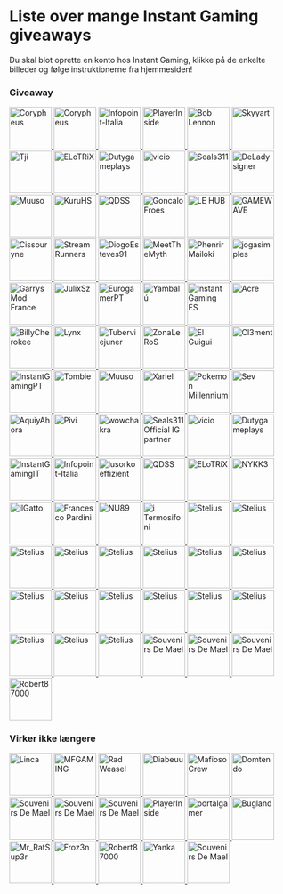 # Liste over mange Instant Gaming giveaways

Du skal blot oprette en konto hos Instant Gaming, klikke på de enkelte billeder og følge instruktionerne fra hjemmesiden!

### Giveaway

<p align="left">
        <a href="https://www.instant-gaming.com/da/giveaway/corypheus?igr=japariri" target="_blank" rel="noreferrer">
        <img src="" alt="Corypheus" width="76" height="76" />
    </a>
    <a href="https://www.instant-gaming.com/da/giveaway/DERSORBUS?igr=japariri" target="_blank" rel="noreferrer">
        <img src="https://gaming-cdn.com/images/avatars/8739832-1572541038.jpg" alt="Corypheus" width="76" height="76" />
    </a> 
    <a href="https://www.instant-gaming.com/da/giveaway/INFOPOINT-ITALIA?igr=japariri" target="_blank" rel="noreferrer">
        <img src="https://gaming-cdn.com/images/avatars/5022391-1620639580.jpg" alt="Infopoint-Italia" width="76" height="76" />
    </a> 
    <a href="https://www.instant-gaming.com/da/giveaway/playerinside?igr=japariri" target="_blank" rel="noreferrer">
        <img src="https://gaming-cdn.com/images/avatars/1115181-1694833323.jpg" alt="PlayerInside" width="76" height="76" />
    </a> 
    <a href="https://www.instant-gaming.com/da/giveaway/boblennon?igr=japariri" target="_blank" rel="noreferrer">
        <img src="https://gaming-cdn.com/images/avatars/12254287-1660306272.jpg" alt="Bob Lennon" width="76" height="76" />
    </a>
    <a href="https://www.instant-gaming.com/da/giveaway/skyyart?igr=japariri" target="_blank" rel="noreferrer">
        <img src="https://gaming-cdn.com/images/avatars/8099122-1564755224.jpg" alt="Skyyart" width="76" height="76" />
    </a> 
    <a href="https://www.instant-gaming.com/da/giveaway/THETJI?igr=japariri" target="_blank" rel="noreferrer">
        <img src="https://gaming-cdn.com/images/avatars/17123566-1647950384.jpg" alt="Tji" width="76" height="76" />
    </a> 
    <a href="https://www.instant-gaming.com/da/giveaway/elotrix?igr=japariri" target="_blank" rel="noreferrer">
        <img src="https://gaming-cdn.com/images/avatars/9351061-1578514985.jpg" alt="ELoTRiX" width="76" height="76" />
    </a>  
    <a href="https://www.instant-gaming.com/da/giveaway/dutygameplays?igr=japariri" target="_blank" rel="noreferrer">
        <img src="https://gaming-cdn.com/images/avatars/3848254-1561022824.jpg" alt="Dutygameplays" width="76" height="76" />
    </a> 
    <a href="https://www.instant-gaming.com/da/giveaway/vicio?igr=japariri" target="_blank" rel="noreferrer">
        <img src="https://gaming-cdn.com/images/avatars/881499-1523615431.jpg" alt="vicio" width="76" height="76" />
    </a> 
    <a href="https://www.instant-gaming.com/da/giveaway/Seals311?igr=japariri" target="_blank" rel="noreferrer">
        <img src="https://gaming-cdn.com/images/avatars/3502745-1617900174.jpg" alt="Seals311" width="76" height="76" />
    </a> 
    <a href="https://www.instant-gaming.com/da/giveaway/deladysigner?igr=japariri" target="_blank" rel="noreferrer">
        <img src="https://gaming-cdn.com/images/avatars/7761723-1615476784.jpg" alt="DeLadysigner" width="76" height="76" />
    </a> 
    <a href="https://www.instant-gaming.com/da/giveaway/muusoo?igr=japariri" target="_blank" rel="noreferrer">
        <img src="https://gaming-cdn.com/images/avatars/6107700-1630593332.jpg" alt="Muuso" width="76" height="76" />
    </a> 
    <a href="https://www.instant-gaming.com/da/giveaway/KURU?igr=japariri" target="_blank" rel="noreferrer">
        <img src="https://gaming-cdn.com/images/avatars/8991415-1574995082.jpg" alt="KuruHS" width="76" height="76" />
    </a> 
    <a href="https://www.instant-gaming.com/da/giveaway/qdss?igr=japariri" target="_blank" rel="noreferrer">
        <img src="https://gaming-cdn.com/images/avatars/8851878-1587464483.jpg" alt="QDSS" width="76" height="76" />
    </a> 
    <a href="https://www.instant-gaming.com/da/giveaway/GONCALOFROES?igr=japariri" target="_blank" rel="noreferrer">
        <img src="https://gaming-cdn.com/images/avatars/15389337-1659363715.jpg" alt="GoncaloFroes" width="76" height="76" />
    </a> 
    <a href="https://www.instant-gaming.com/fr/giveaway/RATSUPER?igr=japariri" target="_blank" rel="noreferrer">
        <img src="https://gaming-cdn.com/images/avatars/162664-1527173086.jpg" alt="LE HUB" width="76" height="76" />
    </a> 
    <a href="https://www.instant-gaming.com/da/giveaway/PIXIA?igr=japariri" target="_blank" rel="noreferrer">
        <img src="https://gaming-cdn.com/images/avatars/7831487-1561130856.jpg" alt="GAMEWAVE" width="76" height="76" />
    </a>  
    <a href="https://www.instant-gaming.com/da/giveaway/MeetTheMyth?igr=japariri" target="_blank" rel="noreferrer">
        <img src="https://gaming-cdn.com/images/avatars/911134-1650630244.jpg" alt="Cissouryne" width="76" height="76" />
    </a> 
    <a href="https://www.instant-gaming.com/da/giveaway/JULIXSZ?igr=japariri" target="_blank" rel="noreferrer">
        <img src="https://gaming-cdn.com/images/avatars/17310739-1649259316.jpg" alt="StreamRunners" width="76" height="76" />
    </a> 
    <a href="https://www.instant-gaming.com/fr/giveaway/CODQG?igr=japariri" target="_blank" rel="noreferrer">
        <img src="https://gaming-cdn.com/images/avatars/452863-1561392211.jpg" alt="DiogoEsteves91" width="76" height="76" />
    </a> 
    <a href="https://www.instant-gaming.com/da/giveaway/ICONOBLAST?igr=japariri" target="_blank" rel="noreferrer">
        <img src="https://gaming-cdn.com/images/avatars/173704-1571080323.jpg" alt="MeetTheMyth" width="76" height="76" />
    </a> 
    <a href="https://www.instant-gaming.com/fr/giveaway/NALFEINN?igr=japariri" target="_blank" rel="noreferrer">
        <img src="https://gaming-cdn.com/images/avatars/2210688-1696599045.jpg" alt="Phenrir Mailoki" width="76" height="76" />
    </a> 
    <a href="https://www.instant-gaming.com/fr/giveaway/SIPHANO?igr=japariri" target="_blank" rel="noreferrer">
        <img src="https://gaming-cdn.com/images/avatars/11592640-1594134353.jpg" alt="jogasimples" width="76" height="76" />
    </a> 
    <a href="https://www.instant-gaming.com/da/giveaway/LYNX?igr=japariri" target="_blank" rel="noreferrer">
        <img src="https://gaming-cdn.com/images/avatars/2437583-1659723926.jpg" alt="Garrys Mod France" width="76" height="76" />
    </a> 
    <a href="https://www.instant-gaming.com/fr/giveaway/ROBERT?igr=japariri" target="_blank" rel="noreferrer">
        <img src="https://gaming-cdn.com/images/avatars/765860-1527847205.jpg" alt="JulixSz" width="76" height="76" />
    </a> 
    <a href="https://www.instant-gaming.com/fr/giveaway/GAMEMOVIELAND?igr=japariri" target="_blank" rel="noreferrer">
        <img src="https://gaming-cdn.com/images/avatars/170629-1547987125.jpg" alt="EurogamerPT" width="76" height="76" />
    </a> 
    <a href="https://www.instant-gaming.com/fr/giveaway/SEGMENT?igr=japariri" target="_blank" rel="noreferrer">
        <img src="https://gaming-cdn.com/images/avatars/14447951-1677748902.jpg" alt="Yambalú" width="76" height="76" />
    </a> 
    <a href="https://www.instant-gaming.com/fr/giveaway/PORAID?igr=japariri" target="_blank" rel="noreferrer">
        <img src="https://gaming-cdn.com/images/avatars/5324059-1634130045.jpg" alt="Instant Gaming ES" width="76" height="76" />
    </a> 
    <a href="https://www.instant-gaming.com/fr/giveaway/ALKOR?igr=japariri" target="_blank" rel="noreferrer">
        <img src="https://gaming-cdn.com/images/avatars/4684425-1617274240.jpg" alt="Acre" width="76" height="76" />
    </a> 
    <a href="https://www.instant-gaming.com/da/giveaway/AQUIYAHORA?igr=japariri" target="_blank" rel="noreferrer">
        <img src="https://gaming-cdn.com/images/avatars/5219782-1581748271.jpg" alt="BillyCherokee" width="76" height="76" />
    </a> 
    <a href="https://www.instant-gaming.com/da/giveaway/L0LKHALIA?igr=japariri" target="_blank" rel="noreferrer">
        <img src="https://gaming-cdn.com/images/avatars/4967993-1592414336.jpg" alt="Lynx" width="76" height="76" />
    </a> 
    <a href="https://www.instant-gaming.com/da/giveaway/ILGATTOSULTUBO?igr=japariri" target="_blank" rel="noreferrer">
        <img src="https://gaming-cdn.com/images/avatars/539151-1690300630.jpg" alt="Tuberviejuner" width="76" height="76" />
    </a> 
    <a href="https://www.instant-gaming.com/da/giveaway/PIVI?igr=japariri" target="_blank" rel="noreferrer">
        <img src="https://gaming-cdn.com/images/avatars/8850456-1573572198.jpg" alt="ZonaLeRoS" width="76" height="76" />
    </a> 
    <a href="https://www.instant-gaming.com/da/giveaway/PHENRIR?igr=japariri" target="_blank" rel="noreferrer">
        <img src="https://gaming-cdn.com/images/avatars/23232106-1706706355.jpg" alt="El Guigui" width="76" height="76" />
    </a> 
    <a href="https://www.instant-gaming.com/da/giveaway/NYKK3?igr=japariri" target="_blank" rel="noreferrer">
        <img src="https://gaming-cdn.com/images/avatars/560668-1500305390.jpg" alt="Cl3ment" width="76" height="76" />
    </a> 
    <a href="https://www.instant-gaming.com/da/giveaway/BILLYCHEROKEE?igr=japariri" target="_blank" rel="noreferrer">
        <img src="https://gaming-cdn.com/images/avatars/2072378-1700332557.jpg" alt="InstantGamingPT" width="76" height="76" />
    </a> 
    <a href="https://www.instant-gaming.com/da/giveaway/TOMBIE?igr=japariri" target="_blank" rel="noreferrer">
        <img src="https://gaming-cdn.com/images/avatars/7276237-1585753188.jpg" alt="Tombie" width="76" height="76" />
    </a> 
    <a href="https://www.instant-gaming.com/da/giveaway/ITERMOSIFONI?igr=japariri" target="_blank" rel="noreferrer">
        <img src="https://gaming-cdn.com/images/avatars/811973-1557938063.jpg" alt="Muuso" width="76" height="76" />
    </a> 
    <a href="https://www.instant-gaming.com/fr/giveaway/STREAMRUNNERS?igr=japariri" target="_blank" rel="noreferrer">
        <img src="https://gaming-cdn.com/images/avatars/15530490-1634564097.jpg" alt="Xariel" width="76" height="76" />
    </a> 
    <a href="https://www.instant-gaming.com/da/giveaway/FROZ3N?igr=japariri" target="_blank" rel="noreferrer">
        <img src="https://gaming-cdn.com/images/avatars/1016668-1682448159.jpg" alt="Pokemon Millennium" width="76" height="76" />
    </a> 
    <a href="https://www.instant-gaming.com/da/giveaway/JOGASIMPLES?igr=japariri" target="_blank" rel="noreferrer">
        <img src="https://gaming-cdn.com/images/avatars/4910326-1659026696.jpg" alt="Sev" width="76" height="76" />
    </a> 
    <a href="https://www.instant-gaming.com/fr/giveaway/bugland?igr=japariri" target="_blank" rel="noreferrer">
        <img src="https://gaming-cdn.com/images/avatars/3009082-1540312665.jpg" alt="AquiyAhora" width="76" height="76" />
    </a> 
    <a href="https://www.instant-gaming.com/da/giveaway/PORTALGAMER?igr=japariri" target="_blank" rel="noreferrer">
        <img src="https://gaming-cdn.com/images/avatars/14576258-1649363215.jpg" alt="Pivi" width="76" height="76" />
    </a> 
    <a href="https://www.instant-gaming.com/fr/giveaway/VARG?igr=japariri" target="_blank" rel="noreferrer">
        <img src="https://gaming-cdn.com/images/avatars/5518320-1553640087.jpg" alt="wowchakra" width="76" height="76" />
    </a> 
    <a href="https://www.instant-gaming.com/da/giveaway/ZONALEROS?igr=japariri" target="_blank" rel="noreferrer">
        <img src="https://gaming-cdn.com/images/avatars/13745456-1614222765.jpg" alt="Seals311 Official IG partner" width="76" height="76" />
    </a> 
    <a href="https://www.instant-gaming.com/da/giveaway/POKEMONMILLENNIUM?igr=japariri" target="_blank" rel="noreferrer">
        <img src="https://gaming-cdn.com/images/avatars/8857101-1582127081.jpg" alt="vicio" width="76" height="76" />
    </a> 
    <a href="https://www.instant-gaming.com/da/giveaway/YAMBALU?igr=japariri" target="_blank" rel="noreferrer">
        <img src="https://gaming-cdn.com/images/avatars/1299958-1667123766.jpg" alt="Dutygameplays" width="76" height="76" />
    </a> 
    <a href="https://www.instant-gaming.com/da/giveaway/GAMEWAVE?igr=japariri" target="_blank" rel="noreferrer">
        <img src="https://gaming-cdn.com/images/avatars/3297504-1554723487.jpg" alt="InstantGamingIT" width="76" height="76" />
    </a> 
    <a href="https://www.instant-gaming.com/fr/giveaway/cissouryne?igr=japariri" target="_blank" rel="noreferrer">
        <img src="https://gaming-cdn.com/images/avatars/7984380-1676733343.jpg" alt="Infopoint-Italia" width="76" height="76" />
    </a>  
    <a href="https://www.instant-gaming.com/da/giveaway/HOROKUSSA?igr=japariri" target="_blank" rel="noreferrer">
        <img src="https://gaming-cdn.com/images/avatars/6407964-1698913270.jpg" alt="lusorkoeffizient" width="76" height="76" />
    </a> 
    <a href="https://www.instant-gaming.com/da/giveaway/FRANCESCOPARDINI?igr=japariri" target="_blank" rel="noreferrer">
        <img src="https://gaming-cdn.com/images/avatars/9461224-1581008870.jpg" alt="QDSS" width="76" height="76" />
    </a> 
    <a href="https://www.instant-gaming.com/da/giveaway/biffa?igr=japariri" target="_blank" rel="noreferrer">
        <img src="https://gaming-cdn.com/images/avatars/21867230-1698315461.jpg" alt="ELoTRiX" width="76" height="76" />
    </a> 
    <a href="https://www.instant-gaming.com/fr/giveaway/AYPIERRE?igr=japariri" target="_blank" rel="noreferrer">
        <img src="https://gaming-cdn.com/images/avatars/11592592-1594037728.jpg" alt="NYKK3" width="76" height="76" />
    </a> 
    <a href="https://www.instant-gaming.com/fr/giveaway/GUIGUI?igr=japariri" target="_blank" rel="noreferrer">
        <img src="https://gaming-cdn.com/images/avatars/262337-1647999658.jpg" alt="ilGatto" width="76" height="76" />
    </a> 
    <a href="https://www.instant-gaming.com/da/giveaway/NU89?igr=japariri" target="_blank" rel="noreferrer">
        <img src="https://gaming-cdn.com/images/avatars/3123668-1636629261.jpg" alt="Francesco Pardini" width="76" height="76" />
    </a> 
    <a href="https://www.instant-gaming.com/da/giveaway/ACRE?igr=japariri" target="_blank" rel="noreferrer">
        <img src="https://gaming-cdn.com/images/avatars/2550652-1614044439.jpg" alt="NU89" width="76" height="76" />
    </a> 
    <a href="https://www.instant-gaming.com/da/giveaway/xariel?igr=japariri" target="_blank" rel="noreferrer">
        <img src="https://gaming-cdn.com/images/avatars/767265-1595434670.jpg" alt="i Termosifoni" width="76" height="76" />
    </a>
    <a href="https://www.instant-gaming.com/fr/giveaway/SUPREMELEADER?igr=japariri" target="_blank" rel="noreferrer">
        <img src="https://gaming-cdn.com/images/avatars/1716955-1681777192.jpg" alt="Stelius" width="76" height="76" />
    </a>
    <a href="https://www.instant-gaming.com/da/giveaway/K0MPA?igr=japariri" target="_blank" rel="noreferrer">
        <img src="https://gaming-cdn.com/images/avatars/17310536-1649317648.jpg" alt="Stelius" width="76" height="76" />
    </a>
    <a href="https://www.instant-gaming.com/fr/giveaway/MAFIASTUNTING?igr=japariri" target="_blank" rel="noreferrer">
        <img src="https://gaming-cdn.com/images/avatars/11592735-1594039464.jpg" alt="Stelius" width="76" height="76" />
    </a>
    <a href="https://www.instant-gaming.com/da/giveaway/gringo_afc?igr=japariri" target="_blank" rel="noreferrer">
        <img src="https://gaming-cdn.com/images/avatars/22129526-1698161352.jpg" alt="Stelius" width="76" height="76" />
    </a>
    <a href="https://www.instant-gaming.com/fr/giveaway/chaouki?igr=japariri" target="_blank" rel="noreferrer">
        <img src="https://gaming-cdn.com/images/avatars/336149-1646325089.jpg" alt="Stelius" width="76" height="76" />
    </a>
    <a href="https://www.instant-gaming.com/da/giveaway/kree?igr=japariri" target="_blank" rel="noreferrer">
        <img src="https://gaming-cdn.com/images/avatars/21152867-1689094777.jpg" alt="Stelius" width="76" height="76" />
    </a>
    <a href="https://www.instant-gaming.com/da/giveaway/yanka?igr=japariri" target="_blank" rel="noreferrer">
        <img src="https://gaming-cdn.com/images/avatars/17791717-1684537536.jpg" alt="Stelius" width="76" height="76" />
    </a>
    <a href="https://www.instant-gaming.com/da/giveaway/howimetyourcat?igr=japariri" target="_blank" rel="noreferrer">
        <img src="https://gaming-cdn.com/images/avatars/2761556-1681806334.jpg" alt="Stelius" width="76" height="76" />
    </a>
    <a href="https://www.instant-gaming.com/da/giveaway/gmodfr?igr=japariri" target="_blank" rel="noreferrer">
        <img src="https://gaming-cdn.com/images/avatars/15499812-1646775114.jpg" alt="Stelius" width="76" height="76" />
    </a>
    <a href="https://www.instant-gaming.com/da/giveaway/JOFRIK99?igr=japariri" target="_blank" rel="noreferrer">
        <img src="https://gaming-cdn.com/images/avatars/16861995-1676462477.jpg" alt="Stelius" width="76" height="76" />
    </a>
    <a href="https://www.instant-gaming.com/da/giveaway/EUROGAMERPT?igr=japariri" target="_blank" rel="noreferrer">
        <img src="https://gaming-cdn.com/images/avatars/17661741-1655123091.jpg" alt="Stelius" width="76" height="76" />
    </a>
    <a href="https://www.instant-gaming.com/da/giveaway/instantgaming?igr=japariri" target="_blank" rel="noreferrer">
        <img src="https://gaming-cdn.com/images/avatars/2700115-1699892940.jpg" alt="Stelius" width="76" height="76" />
    </a>
    <a href="https://www.instant-gaming.com/da/giveaway/instantgamingde?igr=japariri" target="_blank" rel="noreferrer">
        <img src="https://gaming-cdn.com/images/avatars/5170510-1683532414.jpg" alt="Stelius" width="76" height="76" />
    </a>
    <a href="https://www.instant-gaming.com/da/giveaway/INSTANTGAMINGES?igr=japariri" target="_blank" rel="noreferrer">
        <img src="https://gaming-cdn.com/images/avatars/825485-1683532505.jpg" alt="Stelius" width="76" height="76" />
    </a>
    <a href="https://www.instant-gaming.com/da/giveaway/INSTANTGAMINGPL?igr=japariri" target="_blank" rel="noreferrer">
        <img src="https://gaming-cdn.com/images/avatars/15117356-1683537388.jpg" alt="Stelius" width="76" height="76" />
    </a>
    <a href="https://www.instant-gaming.com/da/giveaway/instantgamingpt?igr=japariri" target="_blank" rel="noreferrer">
        <img src="https://gaming-cdn.com/images/avatars/16693760-1689603180.jpg" alt="Stelius" width="76" height="76" />
    </a>
    <a href="https://www.instant-gaming.com/da/giveaway/instantgamingitalia?igr=japariri" target="_blank" rel="noreferrer">
        <img src="https://gaming-cdn.com/images/avatars/7534356-1687868492.jpg" alt="Stelius" width="76" height="76" />
    </a>   
    <a href="https://www.instant-gaming.com/da/giveaway/KAMUSLOL?igr=japariri" target="_blank" rel="noreferrer">
        <img src="https://gaming-cdn.com/images/avatars/15057103-1651783439.jpg" alt="Souvenirs De Mael" width="76" height="76" />
    </a>  
    <a href="https://www.instant-gaming.com/da/giveaway/multinecroman?igr=japariri" target="_blank" rel="noreferrer">
        <img src="https://gaming-cdn.com/images/avatars/1485744-1709109885.jpg" alt="Souvenirs De Mael" width="76" height="76" />
    </a> 
    <a href="https://www.instant-gaming.com/da/giveaway/j0nathan?igr=japariri" target="_blank" rel="noreferrer">
        <img src="https://gaming-cdn.com/images/avatars/32491-1612461730.jpg" alt="Souvenirs De Mael" width="76" height="76" />
    </a> 
        <a href="https://www.instant-gaming.com/da/giveaway/STELIUS?igr=japariri" target="_blank" rel="noreferrer">
        <img src="https://gaming-cdn.com/images/avatars/6294915-1637162339.jpg" alt="Robert87000" width="76" height="76" />
    </a>
</p>

### Virker ikke længere

<p align="left">
    <a href="https://www.instant-gaming.com/da/giveaway/linca?igr=japariri" target="_blank" rel="noreferrer">
        <img src="https://gaming-cdn.com/images/avatars/19908306-1688124711.jpg" alt="Linca" width="76" height="76" />
    </a>
    <a href="https://www.instant-gaming.com/da/giveaway/MFGAMING?igr=japariri" target="_blank" rel="noreferrer">
        <img src="https://gaming-cdn.com/images/avatars/17307721-1649242244.jpg" alt="MFGAMING" width="76" height="76" />
    </a>
    <a href="https://www.instant-gaming.com/da/giveaway/RADWEASEL?igr=japariri" target="_blank" rel="noreferrer">
        <img src="https://gaming-cdn.com/images/avatars/1963208-1580302628.jpg" alt="Rad Weasel" width="76" height="76" />
    </a> 
    <a href="https://www.instant-gaming.com/da/giveaway/DIABEUU?igr=japariri" target="_blank" rel="noreferrer">
        <img src="https://gaming-cdn.com/images/avatars/16462243-1641829012.jpg" alt="Diabeuu" width="76" height="76" />
    </a> 
    <a href="https://www.instant-gaming.com/da/giveaway/MAFIOSOCREW?igr=japariri" target="_blank" rel="noreferrer">
        <img src="https://gaming-cdn.com/images/avatars/11440112-1623919337.jpg" alt="Mafioso Crew" width="76" height="76" />
    </a> 
    <a href="https://www.instant-gaming.com/da/giveaway/domtendo?igr=japariri" target="_blank" rel="noreferrer">
        <img src="https://gaming-cdn.com/images/avatars/12234229-1675198346.jpg" alt="Domtendo" width="76" height="76" />
    </a>
    <a href="https://www.instant-gaming.com/da/giveaway/souvenirsdemael?igr=japariri" target="_blank" rel="noreferrer">
        <img src="https://gaming-cdn.com/images/avatars/2274022-1700917198.jpg" alt="Souvenirs De Mael" width="76" height="76" />
    </a>
    <a href="https://www.instant-gaming.com/da/giveaway/Schneile?igr=japariri" target="_blank" rel="noreferrer">
        <img src="https://gaming-cdn.com/images/avatars/14423860-1684836413.jpg" alt="Souvenirs De Mael" width="76" height="76" />
    </a>
    <a href="https://www.instant-gaming.com/da/giveaway/fanmadetim?igr=japariri" target="_blank" rel="noreferrer">
        <img src="https://gaming-cdn.com/images/avatars/16642119-1643277939.jpg" alt="Souvenirs De Mael" width="76" height="76" />
    </a>
    <a href="https://www.instant-gaming.com/da/giveaway/delacroix22?igr=japariri" target="_blank" rel="noreferrer">
        <img src="https://gaming-cdn.com/images/avatars/20671308-1700163325.jpg" alt="PlayerInside" width="76" height="76" />
    </a> 
    <a href="https://www.instant-gaming.com/da/giveaway/TUBERVIEJUNER?igr=japariri" target="_blank" rel="noreferrer">
        <img src="https://gaming-cdn.com/images/avatars/9996845-1664208358.jpg" alt="portalgamer" width="76" height="76" />
    </a> 
    <a href="https://www.instant-gaming.com/da/giveaway/lusorkoeffizient?igr=japariri" target="_blank" rel="noreferrer">
        <img src="https://gaming-cdn.com/images/avatars/8124578-1565266897.jpg" alt="Bugland" width="76" height="76" />
    </a>
    <a href="https://www.instant-gaming.com/da/giveaway/nardvillain?igr=japariri" target="_blank" rel="noreferrer">
        <img src="https://gaming-cdn.com/images/avatars/20869830-1686065356.jpg" alt="Mr_RatSup3r" width="76" height="76" />
    </a>
    <a href="https://www.instant-gaming.com/da/giveaway/SEV?igr=japariri" target="_blank" rel="noreferrer">
        <img src="https://gaming-cdn.com/images/avatars/10224464-1585925716.jpg" alt="Froz3n" width="76" height="76" />
    </a> 
    <a href="https://www.instant-gaming.com/da/giveaway/BABANISTAF?igr=japariri" target="_blank" rel="noreferrer">
        <img src="https://gaming-cdn.com/images/avatars/19666350-1673276632.jpg" alt="Robert87000" width="76" height="76" />
    </a>
    <a href="https://www.instant-gaming.com/da/giveaway/DIOGOESTEVES?igr=japariri" target="_blank" rel="noreferrer">
        <img src="https://gaming-cdn.com/images/avatars/15100457-1696806903.jpg" alt="Yanka" width="76" height="76" />
    </a> 
    <a href="https://www.instant-gaming.com/da/giveaway/sharky?igr=japariri" target="_blank" rel="noreferrer">
        <img src="https://gaming-cdn.com/images/avatars/5230971-1677019101.jpg" alt="Souvenirs De Mael" width="76" height="76" />
    </a> 
</p>
